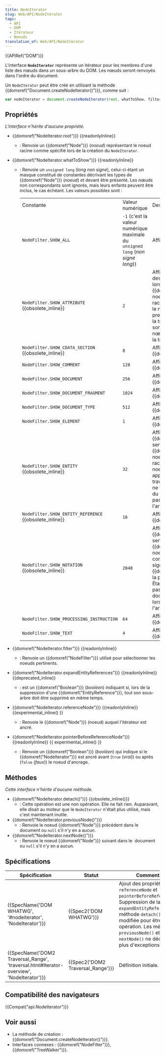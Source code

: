 ```yaml
---
title: NodeIterator
slug: Web/API/NodeIterator
tags:
  - API
  - DOM
  - Itérateur
  - Noeuds
translation_of: Web/API/NodeIterator
---
```

{{APIRef("DOM")}}

L'interface **`NodeIterator`** représente un itérateur pour les membres d'une liste des nœuds dans un sous-arbre du DOM. Les nœuds seront renvoyés dans l'ordre du document.

Un `NodeIterator` peut être créé en utilisant la méthode {{domxref("Document.createNodeIterator()")}}, comme suit :

```js
var nodeIterator = document.createNodeIterator(root, whatToShow, filter);
```

## Propriétés

_L'interface n'hérite d'aucune propriété._

- {{domxref("NodeIterator.root")}} {{readonlyInline}}
  - : Renvoie un {{domxref("Node")}} (_noeud_) représentant le noeud racine comme spécifié lors de la création du `NodeIterator`.
- {{domxref("NodeIterator.whatToShow")}} {{readonlyInline}}

  - : Renvoie un `unsigned long` (_long non signé_), celui-ci étant un masque constitué de constantes décrivant les types de {{domxref("Node")}} (_noeud_) et devant être présenté. Les nœuds non correspondants sont ignorés, mais leurs enfants peuvent être inclus, le cas échéant. Les valeurs possibles sont :

    <table class="standard-table">
      <tbody>
        <tr>
          <td class="header">Constante</td>
          <td class="header">Valeur numérique</td>
          <td class="header">Description</td>
        </tr>
        <tr>
          <td><code>NodeFilter.SHOW_ALL</code></td>
          <td>
            <code>-1</code> (c'est la valeur numérique maximale du
            <code>unsigned long</code> (<em>non signé long</em>))
          </td>
          <td>Affiche tous les noeuds.</td>
        </tr>
        <tr>
          <td><code>NodeFilter.SHOW_ATTRIBUTE</code> {{obsolete_inline}}</td>
          <td><code>2</code></td>
          <td>
            Affiche l'attribut {{domxref("Attr")}} des noeuds. Cela n'a de sens
            que lors de la création d'un {{domxref("TreeWalker")}} avec un
            noeud {{domxref("Attr")}} comme racine ; dans ce cas, cela signifie
            que le nœud d'attribut apparaîtra dans la première position de
            l'itération ou de la traversée. Comme les attributs ne sont jamais des
            enfants d'autres nœuds, ils n'apparaissent pas lors de la traversée de
            l'arbre du document.
          </td>
        </tr>
        <tr>
          <td>
            <code>NodeFilter.SHOW_CDATA_SECTION</code> {{obsolete_inline}}
          </td>
          <td><code>8</code></td>
          <td>Affiche les noeuds {{domxref("CDATASection")}}.</td>
        </tr>
        <tr>
          <td><code>NodeFilter.SHOW_COMMENT</code></td>
          <td><code>128</code></td>
          <td>Affiche les noeuds {{domxref("Comment")}}.</td>
        </tr>
        <tr>
          <td><code>NodeFilter.SHOW_DOCUMENT</code></td>
          <td><code>256</code></td>
          <td>Affiche les noeuds {{domxref("Document")}}.</td>
        </tr>
        <tr>
          <td><code>NodeFilter.SHOW_DOCUMENT_FRAGMENT</code></td>
          <td><code>1024</code></td>
          <td>Affiche les noeuds {{domxref("DocumentFragment")}}.</td>
        </tr>
        <tr>
          <td><code>NodeFilter.SHOW_DOCUMENT_TYPE</code></td>
          <td><code>512</code></td>
          <td>Affiche les noeuds {{domxref("DocumentType")}}.</td>
        </tr>
        <tr>
          <td><code>NodeFilter.SHOW_ELEMENT</code></td>
          <td><code>1</code></td>
          <td>Affiche les noeuds {{domxref("Element")}}.</td>
        </tr>
        <tr>
          <td><code>NodeFilter.SHOW_ENTITY</code> {{obsolete_inline}}</td>
          <td><code>32</code></td>
          <td>
            Affiche les noeuds {{domxref("Entity")}}. Cela n'a de sens que
            lors de la création d'un {{domxref("TreeWalker")}} avec un noeud
            {{ domxref("Entity") }} comme racine ; dans ce cas, il signifie
            que le noeud d'entité {{domxref("Entity") }} apparaîtra à la
            première position de la traversée. Étant donné que les entités ne font
            pas partie de l'arborescence du document, elles n'apparaissent pas lors
            de la traversée de l'arborescence du document.
          </td>
        </tr>
        <tr>
          <td>
            <code>NodeFilter.SHOW_ENTITY_REFERENCE</code> {{obsolete_inline}}
          </td>
          <td><code>16</code></td>
          <td>Affiche les noeuds {{domxref("EntityReference")}}.</td>
        </tr>
        <tr>
          <td><code>NodeFilter.SHOW_NOTATION</code> {{obsolete_inline}}</td>
          <td><code>2048</code></td>
          <td>
            Affiche les noeuds {{domxref("Notation")}}. Cela n'a de sens
            que lors de la création d'un {{domxref("TreeWalker")}} avec un
            noeud {{domxref("Notation")}} comme racine ; dans ce cas, il
            signifie que le noeud {{domxref("Notation")}} apparaîtra à la
            première position de la traversée. Étant donné que les entités ne font
            pas partie de l'arborescence du document, elles n'apparaissent pas lors
            de la traversée de l'arborescence du document.
          </td>
        </tr>
        <tr>
          <td><code>NodeFilter.SHOW_PROCESSING_INSTRUCTION</code></td>
          <td><code>64</code></td>
          <td>
            Affiche les noeuds {{domxref("ProcessingInstruction")}}.
          </td>
        </tr>
        <tr>
          <td><code>NodeFilter.SHOW_TEXT</code></td>
          <td><code>4</code></td>
          <td>Affiche les noeuds {{domxref("Text")}}.</td>
        </tr>
      </tbody>
    </table>

- {{domxref("NodeIterator.filter")}} {{readonlyInline}}
  - : Renvoie un {{domxref("NodeFilter")}} utilisé pour sélectionner les noeuds pertinents.
- {{domxref("NodeIterator.expandEntityReferences")}} {{readonlyInline}} {{deprecated_inline}}
  - : est un {{domxref("Boolean")}} (_booléen_) indiquant si, lors de la suppression d'une {{domxref("EntityReference")}}, tout son sous-arbre doit être supprimé en même temps.
- {{domxref("NodeIterator.referenceNode")}} {{readonlyInline}} {{experimental_inline() }}
  - : Renvoie le {{domxref("Node")}} (noeud) auquel l'itérateur est ancré.
- {{domxref("NodeIterator.pointerBeforeReferenceNode")}} {{readonlyInline}} {{ experimental_inline() }}
  - : Renvoie un {{domxref("Boolean")}} (_booléen_) qui indique si le {{domxref("NodeIterator")}} est ancré avant (`true` (_vrai_)) ou après (`false` (_faux_)) le noeud d'ancrage.

## Méthodes

_Cette interface n'hérite d'aucune méthode._

- {{domxref("NodeIterator.detach()")}} {{obsolete_inline()}}
  - : Cette opération est une non opération. Elle ne fait rien. Auparavant, elle disait au moteur que le `NodeIterator` n'était plus utilisé, mais c'est maintenant inutile.
- {{domxref("NodeIterator.previousNode()")}}
  - : Renvoie le noeud {{domxref("Node")}} précédent dans le document ou `null` s'il n'y en a aucun.
- {{domxref("NodeIterator.nextNode()")}}
  - : Renvoie le noeud {{domxref("Node")}} suivant dans le  document ou `null` s'il n'y en a aucun.

## Spécifications

| Spécification                                                                                                        | Statut                                       | Commentaire                                                                                                                                                                                                                                                                   |
| -------------------------------------------------------------------------------------------------------------------- | -------------------------------------------- | ----------------------------------------------------------------------------------------------------------------------------------------------------------------------------------------------------------------------------------------------------------------------------- |
| {{SpecName('DOM WHATWG', '#nodeiterator', 'NodeIterator')}}                                     | {{Spec2('DOM WHATWG')}}             | Ajout des propriétés `referenceNode` et `pointerBeforeReferenceNode`. Suppression de la propriété `expandEntityReferences`. La méthode `detach()` a été modifiée pour être une non opération. Les méthodes `previousNode()` et `nextNode()` ne déclenchent plus d'exceptions. |
| {{SpecName('DOM2 Traversal_Range', 'traversal.html#Iterator-overview', 'NodeIterator')}} | {{Spec2('DOM2 Traversal_Range')}} | Définition initiale.                                                                                                                                                                                                                                                          |

## Compatibilité des navigateurs

{{Compat("api.NodeIterator")}}

## Voir aussi

- La méthode de création : {{domxref("Document.createNodeIterator()")}}.
- Interfaces connexes : {{domxref("NodeFilter")}}, {{domxref("TreeWalker")}}.
